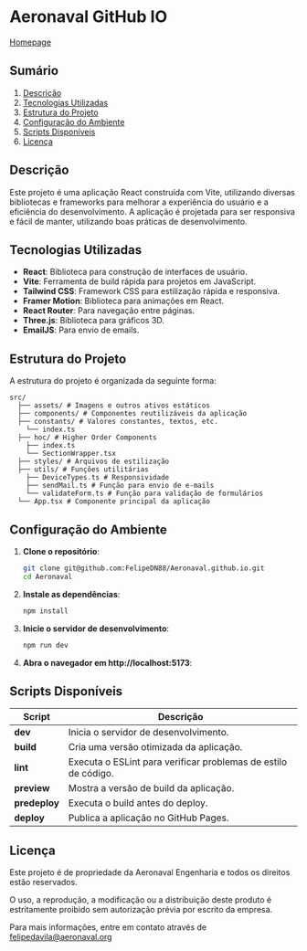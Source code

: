 # Aeronaval GitHub IO

[Homepage](aeronavaleng.com.br)

## Sumário
1. [Descrição](#descrição)
2. [Tecnologias Utilizadas](#tecnologias-utilizadas)
3. [Estrutura do Projeto](#estrutura-do-projeto)
4. [Configuração do Ambiente](#configuração-do-ambiente)
5. [Scripts Disponíveis](#scripts-disponíveis)
6. [Licença](#licença)

## Descrição

Este projeto é uma aplicação React construída com Vite, utilizando diversas bibliotecas e frameworks para melhorar a experiência do usuário e a eficiência do desenvolvimento. A aplicação é projetada para ser responsiva e fácil de manter, utilizando boas práticas de desenvolvimento.

## Tecnologias Utilizadas

- **React**: Biblioteca para construção de interfaces de usuário.
- **Vite**: Ferramenta de build rápida para projetos em JavaScript.
- **Tailwind CSS**: Framework CSS para estilização rápida e responsiva.
- **Framer Motion**: Biblioteca para animações em React.
- **React Router**: Para navegação entre páginas.
- **Three.js**: Biblioteca para gráficos 3D.
- **EmailJS**: Para envio de emails.

## Estrutura do Projeto

A estrutura do projeto é organizada da seguinte forma:

```
src/
  ├── assets/ # Imagens e outros ativos estáticos
  ├── components/ # Componentes reutilizáveis da aplicação
  ├── constants/ # Valores constantes, textos, etc. 
    └── index.ts
  ├── hoc/ # Higher Order Components 
    ├── index.ts
    └── SectionWrapper.tsx
  ├── styles/ # Arquivos de estilização
  ├── utils/ # Funções utilitárias 
    ├── DeviceTypes.ts # Responsividade
    ├── sendMail.ts # Função para envio de e-mails
    └── validateForm.ts # Função para validação de formulários
  └── App.tsx # Componente principal da aplicação
```


## Configuração do Ambiente

1. **Clone o repositório**:
   ```bash
   git clone git@github.com:FelipeDN88/Aeronaval.github.io.git
   cd Aeronaval
   ```

2. **Instale as dependências**:

   ```bash
   npm install
   ```
3. **Inicie o servidor de desenvolvimento**:
      ```bash
   npm run dev
   ```
4. **Abra o navegador em http://localhost:5173**:


## Scripts Disponíveis

| Script     | Descrição                                           |
|------------|-----------------------------------------------------|
| **dev**    | Inicia o servidor de desenvolvimento.               |
| **build**  | Cria uma versão otimizada da aplicação.             |
| **lint**   | Executa o ESLint para verificar problemas de estilo de código. |
| **preview**| Mostra a versão de build da aplicação.              |
| **predeploy** | Executa o build antes do deploy.                |
| **deploy** | Publica a aplicação no GitHub Pages.               |


## Licença

Este projeto é de propriedade da Aeronaval Engenharia e todos os direitos estão reservados. 

O uso, a reprodução, a modificação ou a distribuição deste produto é estritamente proibido sem autorização prévia por escrito da empresa.

Para mais informações, entre em contato através de felipedavila@aeronaval.org
